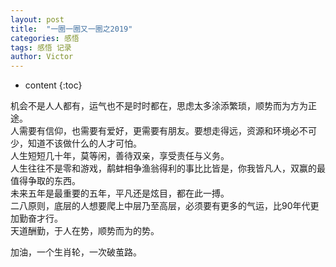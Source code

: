 ```yaml
---
layout: post
title:  "一圈一圈又一圈之2019"
categories: 感悟
tags: 感悟 记录
author: Victor
---
```


* content
{:toc}

机会不是人人都有，运气也不是时时都在，思虑太多涂添繁琐，顺势而为方为正途。  
人需要有信仰，也需要有爱好，更需要有朋友。要想走得远，资源和环境必不可少，知道不该做什么的人才可怕。  
人生短短几十年，莫等闲，善待双亲，享受责任与义务。  
人生往往不是零和游戏，鹬蚌相争渔翁得利的事比比皆是，你我皆凡人，双赢的最值得争取的东西。  
未来五年是最重要的五年，平凡还是炫目，都在此一搏。  
二八原则，底层的人想要爬上中层乃至高层，必须要有更多的气运，比90年代更加勤奋才行。  
天道酬勤，于人在势，顺势而为的势。  

加油，一个生肖轮，一次破茧路。  

